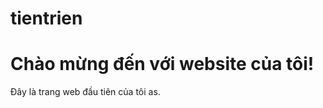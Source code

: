 # tientrien
<!DOCTYPE html>
<html lang="vi">
<head>
    <meta charset="UTF-8">
    <meta name="viewport" content="width=device-width, initial-scale=1.0">
    <title>Website của tôi</title>
</head>
<body>
    <h1>Chào mừng đến với website của tôi!</h1>
    <p>Đây là trang web đầu tiên của tôi as.</p>
</body>
</html>
